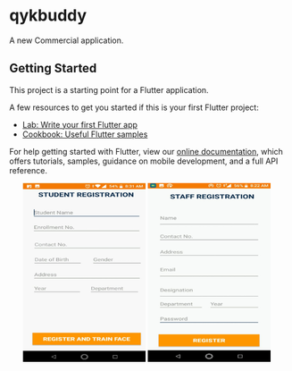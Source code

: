 # qykbuddy

A new Commercial application.

## Getting Started

This project is a starting point for a Flutter application.

A few resources to get you started if this is your first Flutter project:

- [Lab: Write your first Flutter app](https://flutter.dev/docs/get-started/codelab)
- [Cookbook: Useful Flutter samples](https://flutter.dev/docs/cookbook)

For help getting started with Flutter, view our
[online documentation](https://flutter.dev/docs), which offers tutorials,
samples, guidance on mobile development, and a full API reference.

<ul>
  <img src="WhatsApp Image 2020-03-12 at 7.59.38 PM.jpeg" width="220" height="320">
  <img src="WhatsApp Image 2020-03-12 at 7.59.39 PM.jpeg" width="220" height="320">
  
  
</ul>  
